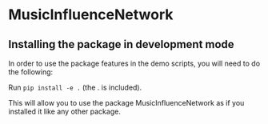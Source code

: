 # MusicInfluenceNetwork

## Installing the package in development mode

In order to use the package features in the demo scripts, you will need to do the following:

Run `pip install -e .` (the . is included).

This will allow you to use the package MusicInfluenceNetwork as if you installed it like any other package.
